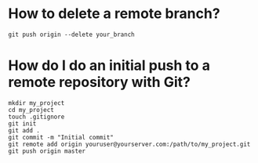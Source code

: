 # How to delete a remote branch?
```
git push origin --delete your_branch
```
# How do I do an initial push to a remote repository with Git?
```
mkdir my_project
cd my_project
touch .gitignore
git init
git add .
git commit -m "Initial commit"
git remote add origin youruser@yourserver.com:/path/to/my_project.git
git push origin master
```
